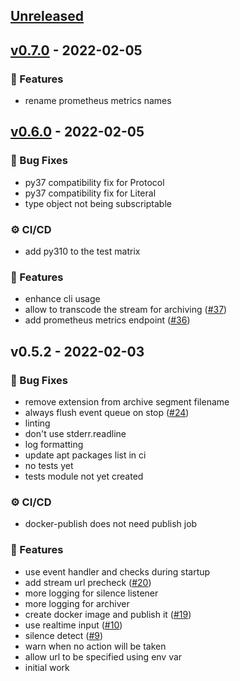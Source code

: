 <a name="unreleased"></a>

## [Unreleased]

<a name="v0.7.0"></a>

## [v0.7.0] - 2022-02-05

### :rocket: Features

- rename prometheus metrics names

<a name="v0.6.0"></a>

## [v0.6.0] - 2022-02-05

### :bug: Bug Fixes

- py37 compatibility fix for Protocol
- py37 compatibility fix for Literal
- type object not being subscriptable

### :gear: CI/CD

- add py310 to the test matrix

### :rocket: Features

- enhance cli usage
- allow to transcode the stream for archiving ([#37](https://github.com/jooola/earhorn/issues/37))
- add prometheus metrics endpoint ([#36](https://github.com/jooola/earhorn/issues/36))

<a name="v0.5.2"></a>

## v0.5.2 - 2022-02-03

### :bug: Bug Fixes

- remove extension from archive segment filename
- always flush event queue on stop ([#24](https://github.com/jooola/earhorn/issues/24))
- linting
- don't use stderr.readline
- log formatting
- update apt packages list in ci
- no tests yet
- tests module not yet created

### :gear: CI/CD

- docker-publish does not need publish job

### :rocket: Features

- use event handler and checks during startup
- add stream url precheck ([#20](https://github.com/jooola/earhorn/issues/20))
- more logging for silence listener
- more logging for archiver
- create docker image and publish it ([#19](https://github.com/jooola/earhorn/issues/19))
- use realtime input ([#10](https://github.com/jooola/earhorn/issues/10))
- silence detect ([#9](https://github.com/jooola/earhorn/issues/9))
- warn when no action will be taken
- allow url to be specified using env var
- initial work

[unreleased]: https://github.com/jooola/earhorn/compare/v0.7.0...HEAD
[v0.7.0]: https://github.com/jooola/earhorn/compare/v0.6.0...v0.7.0
[v0.6.0]: https://github.com/jooola/earhorn/compare/v0.5.2...v0.6.0
